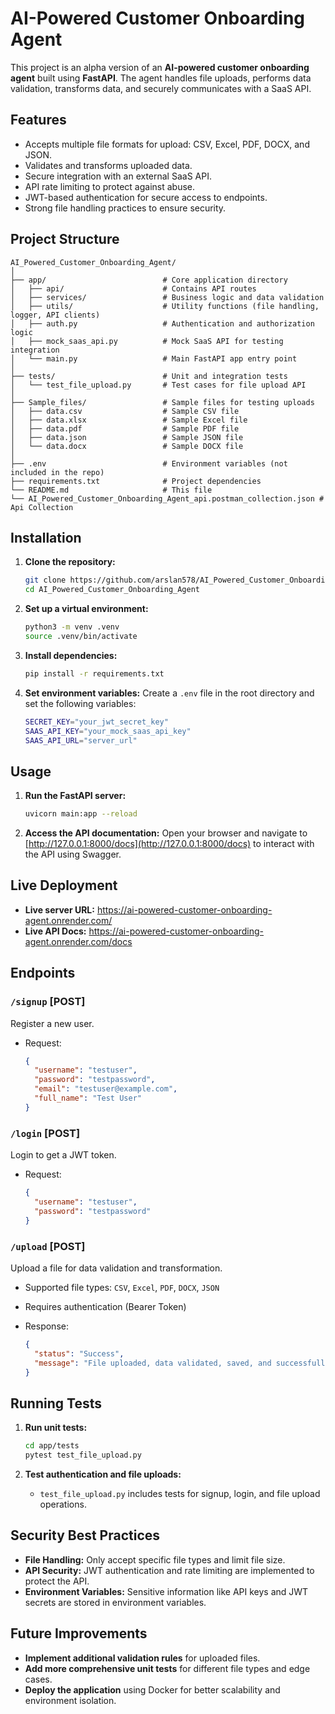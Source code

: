 # AI-Powered Customer Onboarding Agent

This project is an alpha version of an **AI-powered customer onboarding agent** built using **FastAPI**. The agent handles file uploads, performs data validation, transforms data, and securely communicates with a SaaS API.

## Features
- Accepts multiple file formats for upload: CSV, Excel, PDF, DOCX, and JSON.
- Validates and transforms uploaded data.
- Secure integration with an external SaaS API.
- API rate limiting to protect against abuse.
- JWT-based authentication for secure access to endpoints.
- Strong file handling practices to ensure security.

## Project Structure

```plaintext
AI_Powered_Customer_Onboarding_Agent/
│
├── app/                          # Core application directory
│   ├── api/                      # Contains API routes
│   ├── services/                 # Business logic and data validation
│   ├── utils/                    # Utility functions (file handling, logger, API clients)
│   ├── auth.py                   # Authentication and authorization logic
│   ├── mock_saas_api.py          # Mock SaaS API for testing integration
│   └── main.py                   # Main FastAPI app entry point
│
├── tests/                        # Unit and integration tests
│   └── test_file_upload.py       # Test cases for file upload API
│
├── Sample_files/                 # Sample files for testing uploads
│   ├── data.csv                  # Sample CSV file
│   ├── data.xlsx                 # Sample Excel file
│   ├── data.pdf                  # Sample PDF file
│   ├── data.json                 # Sample JSON file
│   └── data.docx                 # Sample DOCX file
│
├── .env                          # Environment variables (not included in the repo)
├── requirements.txt              # Project dependencies
└── README.md                     # This file
└── AI_Powered_Customer_Onboarding_Agent_api.postman_collection.json # Api Collection

```

## Installation

1. **Clone the repository:**
   ```bash
   git clone https://github.com/arslan578/AI_Powered_Customer_Onboarding_Agent.git
   cd AI_Powered_Customer_Onboarding_Agent
   ```

2. **Set up a virtual environment:**
   ```bash
   python3 -m venv .venv
   source .venv/bin/activate
   ```

3. **Install dependencies:**
   ```bash
   pip install -r requirements.txt
   ```

4. **Set environment variables:**
   Create a `.env` file in the root directory and set the following variables:
   ```bash
   SECRET_KEY="your_jwt_secret_key"
   SAAS_API_KEY="your_mock_saas_api_key"
   SAAS_API_URL="server_url"
   ```

## Usage

1. **Run the FastAPI server:**
   ```bash
   uvicorn main:app --reload
   ```

2. **Access the API documentation:**
   Open your browser and navigate to [http://127.0.0.1:8000/docs](http://127.0.0.1:8000/docs) to interact with the API using Swagger.

## Live Deployment

- **Live server URL:** https://ai-powered-customer-onboarding-agent.onrender.com/
- **Live API Docs:** https://ai-powered-customer-onboarding-agent.onrender.com/docs

## Endpoints

### `/signup` [POST]
Register a new user.

- Request:
  ```json
  {
    "username": "testuser",
    "password": "testpassword",
    "email": "testuser@example.com",
    "full_name": "Test User"
  }
  ```

### `/login` [POST]
Login to get a JWT token.

- Request:
  ```json
  {
    "username": "testuser",
    "password": "testpassword"
  }
  ```

### `/upload` [POST]
Upload a file for data validation and transformation.

- Supported file types: `CSV`, `Excel`, `PDF`, `DOCX`, `JSON`
- Requires authentication (Bearer Token)

- Response:
  ```json
  {
    "status": "Success",
    "message": "File uploaded, data validated, saved, and successfully sent to the SaaS platform."
  }
  ```

## Running Tests

1. **Run unit tests:**
   ```bash
   cd app/tests
   pytest test_file_upload.py
   ```

2. **Test authentication and file uploads:**
   - `test_file_upload.py` includes tests for signup, login, and file upload operations.

## Security Best Practices

- **File Handling:** Only accept specific file types and limit file size.
- **API Security:** JWT authentication and rate limiting are implemented to protect the API.
- **Environment Variables:** Sensitive information like API keys and JWT secrets are stored in environment variables.
  
## Future Improvements

- **Implement additional validation rules** for uploaded files.
- **Add more comprehensive unit tests** for different file types and edge cases.
- **Deploy the application** using Docker for better scalability and environment isolation.